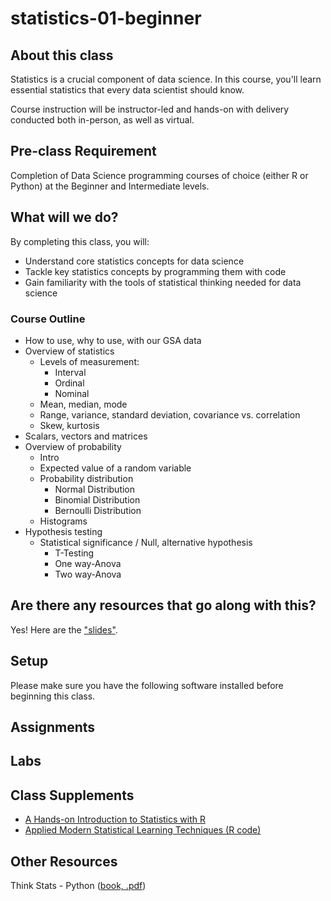 # statistics-01-beginner

## About this class

Statistics is a crucial component of data science. In this course, you'll learn essential statistics that every data scientist should know.

Course instruction will be instructor-led and hands-on with delivery conducted both in-person, as well as virtual.

## Pre-class Requirement

Completion of Data Science programming courses of choice (either R or Python) at the Beginner and Intermediate levels.

## What will we do?
By completing this class, you will:
- Understand core statistics concepts for data science
- Tackle key statistics concepts by programming them with code
- Gain familiarity with the tools of statistical thinking needed for data science

### Course Outline
- How to use, why to use, with our GSA data 
- Overview of statistics
    - Levels of measurement:
        - Interval
        - Ordinal
        - Nominal
    - Mean, median, mode
    - Range, variance, standard deviation, covariance vs. correlation
    - Skew, kurtosis
- Scalars, vectors and matrices
- Overview of probability
    - Intro
    - Expected value of a random variable
    - Probability distribution
       - Normal Distribution
       - Binomial Distribution
       - Bernoulli Distribution
    - Histograms
- Hypothesis testing
    - Statistical significance / Null, alternative hypothesis
        - T-Testing
        - One way-Anova
        - Two way-Anova


## Are there any resources that go along with this?
Yes! Here are the ["slides"](https://github.com/GSA/training-pathway-data-practitioner/blob/master/statistics-01-beginner/intro-to-statistics.pdf).

## Setup
Please make sure you have the following software installed before beginning this class.

## Assignments

## Labs

## Class Supplements
- [A Hands-on Introduction to Statistics with R](https://www.datacamp.com/introduction-to-statistics)  
- [Applied Modern Statistical Learning Techniques (R code)](https://www.alsharif.info/iom530)

## Other Resources
Think Stats - Python ([book, .pdf](http://greenteapress.com/wp/think-stats-2e/))
